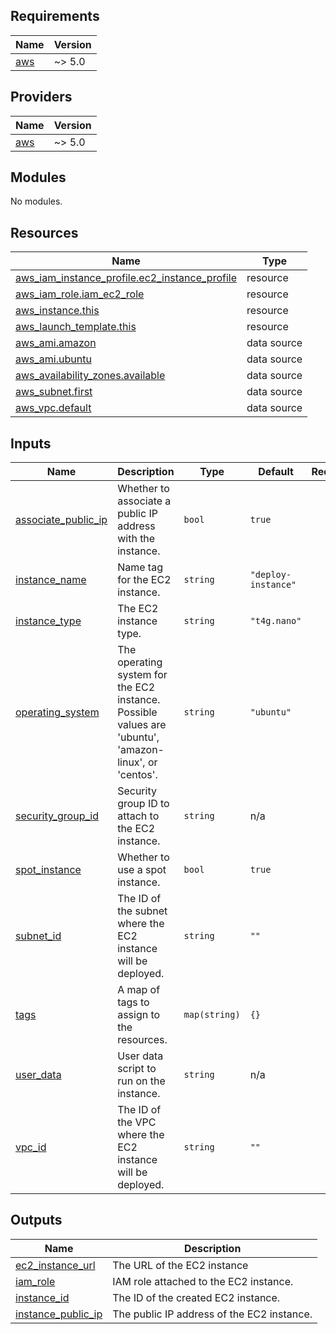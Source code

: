 ## Requirements

| Name | Version |
|------|---------|
| <a name="requirement_aws"></a> [aws](#requirement\_aws) | ~> 5.0 |

## Providers

| Name | Version |
|------|---------|
| <a name="provider_aws"></a> [aws](#provider\_aws) | ~> 5.0 |

## Modules

No modules.

## Resources

| Name | Type |
|------|------|
| [aws_iam_instance_profile.ec2_instance_profile](https://registry.terraform.io/providers/hashicorp/aws/latest/docs/resources/iam_instance_profile) | resource |
| [aws_iam_role.iam_ec2_role](https://registry.terraform.io/providers/hashicorp/aws/latest/docs/resources/iam_role) | resource |
| [aws_instance.this](https://registry.terraform.io/providers/hashicorp/aws/latest/docs/resources/instance) | resource |
| [aws_launch_template.this](https://registry.terraform.io/providers/hashicorp/aws/latest/docs/resources/launch_template) | resource |
| [aws_ami.amazon](https://registry.terraform.io/providers/hashicorp/aws/latest/docs/data-sources/ami) | data source |
| [aws_ami.ubuntu](https://registry.terraform.io/providers/hashicorp/aws/latest/docs/data-sources/ami) | data source |
| [aws_availability_zones.available](https://registry.terraform.io/providers/hashicorp/aws/latest/docs/data-sources/availability_zones) | data source |
| [aws_subnet.first](https://registry.terraform.io/providers/hashicorp/aws/latest/docs/data-sources/subnet) | data source |
| [aws_vpc.default](https://registry.terraform.io/providers/hashicorp/aws/latest/docs/data-sources/vpc) | data source |

## Inputs

| Name | Description | Type | Default | Required |
|------|-------------|------|---------|:--------:|
| <a name="input_associate_public_ip"></a> [associate\_public\_ip](#input\_associate\_public\_ip) | Whether to associate a public IP address with the instance. | `bool` | `true` | no |
| <a name="input_instance_name"></a> [instance\_name](#input\_instance\_name) | Name tag for the EC2 instance. | `string` | `"deploy-instance"` | no |
| <a name="input_instance_type"></a> [instance\_type](#input\_instance\_type) | The EC2 instance type. | `string` | `"t4g.nano"` | no |
| <a name="input_operating_system"></a> [operating\_system](#input\_operating\_system) | The operating system for the EC2 instance. Possible values are 'ubuntu', 'amazon-linux', or 'centos'. | `string` | `"ubuntu"` | no |
| <a name="input_security_group_id"></a> [security\_group\_id](#input\_security\_group\_id) | Security group ID to attach to the EC2 instance. | `string` | n/a | yes |
| <a name="input_spot_instance"></a> [spot\_instance](#input\_spot\_instance) | Whether to use a spot instance. | `bool` | `true` | no |
| <a name="input_subnet_id"></a> [subnet\_id](#input\_subnet\_id) | The ID of the subnet where the EC2 instance will be deployed. | `string` | `""` | no |
| <a name="input_tags"></a> [tags](#input\_tags) | A map of tags to assign to the resources. | `map(string)` | `{}` | no |
| <a name="input_user_data"></a> [user\_data](#input\_user\_data) | User data script to run on the instance. | `string` | n/a | yes |
| <a name="input_vpc_id"></a> [vpc\_id](#input\_vpc\_id) | The ID of the VPC where the EC2 instance will be deployed. | `string` | `""` | no |

## Outputs

| Name | Description |
|------|-------------|
| <a name="output_ec2_instance_url"></a> [ec2\_instance\_url](#output\_ec2\_instance\_url) | The URL of the EC2 instance |
| <a name="output_iam_role"></a> [iam\_role](#output\_iam\_role) | IAM role attached to the EC2 instance. |
| <a name="output_instance_id"></a> [instance\_id](#output\_instance\_id) | The ID of the created EC2 instance. |
| <a name="output_instance_public_ip"></a> [instance\_public\_ip](#output\_instance\_public\_ip) | The public IP address of the EC2 instance. |
